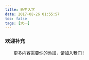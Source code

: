 ```yaml
---
title: 新生入学
date: 2017-08-26 01:55:57
toc: false
tags: [大一]
---
```

### 欢迎补充
&emsp;&emsp;更多内容需要你的添加，请加入我们！